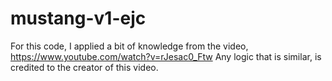 # mustang-v1-ejc
For this code, I applied a bit of knowledge from the video, https://www.youtube.com/watch?v=rJesac0_Ftw
Any logic that is similar, is credited to the creator of this video.
